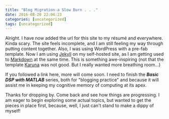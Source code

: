 ```yaml
---
title: "Blog Migration-a Slow Burn . . ."
date: 2016-08-20 22:04:23
categories: [uncategorized]
tags: [uncategorized]
---
```

Alright. I have now added the url for this site to my résumé and everywhere. Kinda scary. The site feels incomplete, and I am still feeling my way through putting content together. Also, I was using WordPress with a pre-fab template. Now I am using [Jekyll][jekyll] on my self-hosted site, as I am getting used to [Markdown][markdown] at the same time. This is something awe-inspiring (not that the template [Karuna][karuna] was not good. But I really wanted more breathing room...)

If you followed a link here, more will come soon. I need to finish the **_Basic DSP with MATLAB_** series, both for "blogging practice" and because it will assist me in keeping my cognitive memory of computing at its apex.

Thanks for dropping by. Come back and see how things are progressing. I am eager to begin exploring some actual topics, but wanted to get the pieces in place first, because, well, I just can't stand to make a dippy of myself!

[jekyll]:		http://jekyllrb.com
[markdown]:		https://daringfireball.net/projects/markdown/
[karuna]:		https://wordpress.com/theme/karuna